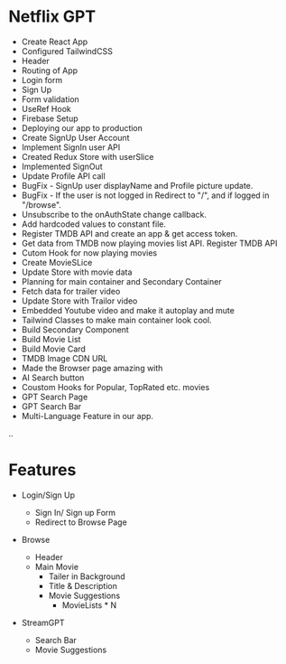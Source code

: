 
# Netflix GPT

- Create React App
- Configured TailwindCSS
- Header
- Routing of App
- Login form
- Sign Up
- Form validation
- UseRef Hook
- Firebase Setup
- Deploying our app to production
- Create SignUp User Account
- Implement SignIn user API
- Created Redux Store with userSlice
- Implemented SignOut
- Update Profile API call
- BugFix - SignUp user displayName and Profile picture update.
- BugFix - If the user is not logged in Redirect to "/", and if logged in "/browse".
- Unsubscribe to the onAuthState change callback.
- Add hardcoded values to constant file.   
- Register TMDB API and create an app & get access token.
- Get data from TMDB now playing movies list API. Register TMDB API
- Cutom Hook for now playing movies
- Create MovieSLice
- Update Store with movie data
- Planning for main container and Secondary Container
- Fetch data for trailer video
- Update Store with Trailor video
- Embedded Youtube video and make it autoplay and mute
- Tailwind Classes to make main container look cool.
- Build Secondary Component
- Build Movie List
- Build Movie Card
- TMDB Image CDN URL
- Made the Browser page amazing with 
- AI Search button
- Coustom Hooks for Popular, TopRated etc. movies
- GPT Search Page
- GPT Search Bar
- Multi-Language Feature in our app.




..
# Features

- Login/Sign Up
    - Sign In/ Sign up Form
    - Redirect to Browse Page

- Browse
    - Header
    - Main Movie
        - Tailer in Background
        - Title & Description
        - Movie Suggestions
            - MovieLists * N

- StreamGPT
    - Search Bar
    - Movie Suggestions


